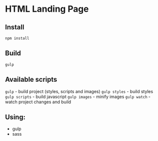 # HTML Landing Page

## Install 
`npm install`

## Build 
`gulp`

## Available scripts
`gulp` - build project (styles, scripts and images)
`gulp styles` - build styles
`gulp scripts` - build javascript
`gulp images` - minify images
`gulp watch` - watch project changes and build

## Using:
- gulp
- sass
